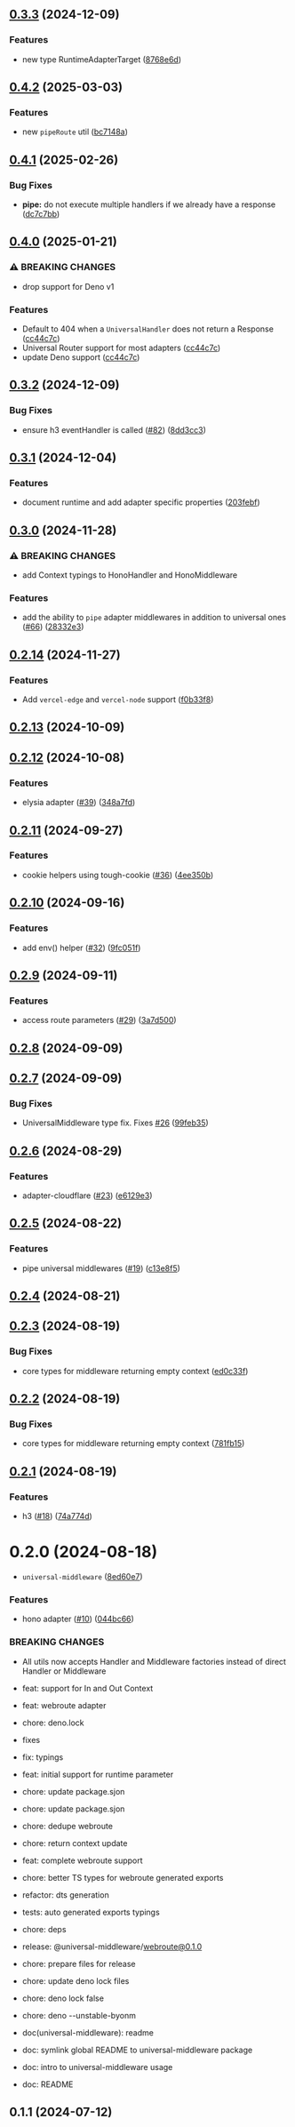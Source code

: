 ## [0.3.3](https://github.com/magne4000/universal-middleware/compare/core-v0.3.2...core-v0.3.3) (2024-12-09)


### Features

* new type RuntimeAdapterTarget ([8768e6d](https://github.com/magne4000/universal-middleware/commit/8768e6dd6f1e7e7bfcbe88baf13a21bbaae842c6))

## [0.4.2](https://github.com/magne4000/universal-middleware/compare/core-v0.4.1...core-v0.4.2) (2025-03-03)


### Features

* new `pipeRoute` util ([bc7148a](https://github.com/magne4000/universal-middleware/commit/bc7148a3561a00cdb910059606c4054c05a5b312))

## [0.4.1](https://github.com/magne4000/universal-middleware/compare/core-v0.4.0...core-v0.4.1) (2025-02-26)


### Bug Fixes

* **pipe:** do not execute multiple handlers if we already have a response ([dc7c7bb](https://github.com/magne4000/universal-middleware/commit/dc7c7bb9babfec11d9bdcfde7a98ab367792777d))

## [0.4.0](https://github.com/magne4000/universal-middleware/compare/core-v0.3.3...core-v0.4.0) (2025-01-21)


### ⚠ BREAKING CHANGES

* drop support for Deno v1

### Features

* Default to 404 when a `UniversalHandler` does not return a Response ([cc44c7c](https://github.com/magne4000/universal-middleware/commit/cc44c7cc1ef6f29df278ddabc093b4225b7e7bd5))
* Universal Router support for most adapters ([cc44c7c](https://github.com/magne4000/universal-middleware/commit/cc44c7cc1ef6f29df278ddabc093b4225b7e7bd5))
* update Deno support ([cc44c7c](https://github.com/magne4000/universal-middleware/commit/cc44c7cc1ef6f29df278ddabc093b4225b7e7bd5))

## [0.3.2](https://github.com/magne4000/universal-middleware/compare/core-v0.3.1...core-v0.3.2) (2024-12-09)


### Bug Fixes

* ensure h3 eventHandler is called ([#82](https://github.com/magne4000/universal-middleware/issues/82)) ([8dd3cc3](https://github.com/magne4000/universal-middleware/commit/8dd3cc385f06a46afec9239897b10361bd09b4ed))

## [0.3.1](https://github.com/magne4000/universal-middleware/compare/core-v0.3.0...core-v0.3.1) (2024-12-04)


### Features

* document runtime and add adapter specific properties ([203febf](https://github.com/magne4000/universal-middleware/commit/203febfec402d095a443b21255a8c2d4fa99fcab))

## [0.3.0](https://github.com/magne4000/universal-middleware/compare/core-v0.2.14...core-v0.3.0) (2024-11-28)


### ⚠ BREAKING CHANGES

* add Context typings to HonoHandler and HonoMiddleware

### Features

* add the ability to `pipe` adapter middlewares in addition to universal ones ([#66](https://github.com/magne4000/universal-middleware/issues/66)) ([28332e3](https://github.com/magne4000/universal-middleware/commit/28332e3e2bc3c2730191655ae77f56ab6a33d771))

## [0.2.14](https://github.com/magne4000/universal-middleware/compare/core-v0.2.13...core-v0.2.14) (2024-11-27)


### Features

* Add `vercel-edge` and `vercel-node` support ([f0b33f8](https://github.com/magne4000/universal-middleware/commit/f0b33f8fcb751d50f7062f4b450b7a2c30d9a460))

## [0.2.13](https://github.com/magne4000/universal-handler/compare/@universal-middleware/core@0.2.12...@universal-middleware/core@0.2.13) (2024-10-09)

## [0.2.12](https://github.com/magne4000/universal-handler/compare/@universal-middleware/core@0.2.11...@universal-middleware/core@0.2.12) (2024-10-08)


### Features

* elysia adapter ([#39](https://github.com/magne4000/universal-handler/issues/39)) ([348a7fd](https://github.com/magne4000/universal-handler/commit/348a7fd8cb832aecd24f955d24ee076abf069bd7))



## [0.2.11](https://github.com/magne4000/universal-handler/compare/@universal-middleware/core@0.2.10...@universal-middleware/core@0.2.11) (2024-09-27)


### Features

* cookie helpers using tough-cookie ([#36](https://github.com/magne4000/universal-handler/issues/36)) ([4ee350b](https://github.com/magne4000/universal-handler/commit/4ee350b97bee459adceb36ddba2b2fb126a74e9f))



## [0.2.10](https://github.com/magne4000/universal-handler/compare/@universal-middleware/core@0.2.9...@universal-middleware/core@0.2.10) (2024-09-16)


### Features

* add env() helper ([#32](https://github.com/magne4000/universal-handler/issues/32)) ([9fc051f](https://github.com/magne4000/universal-handler/commit/9fc051f6423aac20a5a3c676893c88f9813a3069))



## [0.2.9](https://github.com/magne4000/universal-handler/compare/@universal-middleware/core@0.2.8...@universal-middleware/core@0.2.9) (2024-09-11)


### Features

* access route parameters ([#29](https://github.com/magne4000/universal-handler/issues/29)) ([3a7d500](https://github.com/magne4000/universal-handler/commit/3a7d500abe579f1d2387de038a7a437091be9e0d))



## [0.2.8](https://github.com/magne4000/universal-handler/compare/@universal-middleware/core@0.2.7...@universal-middleware/core@0.2.8) (2024-09-09)



## [0.2.7](https://github.com/magne4000/universal-handler/compare/@universal-middleware/core@0.2.6...@universal-middleware/core@0.2.7) (2024-09-09)


### Bug Fixes

* UniversalMiddleware type fix. Fixes [#26](https://github.com/magne4000/universal-handler/issues/26) ([99feb35](https://github.com/magne4000/universal-handler/commit/99feb35526015ab63583d625ade1b4413025e4e6))



## [0.2.6](https://github.com/magne4000/universal-handler/compare/@universal-middleware/core@0.2.5...@universal-middleware/core@0.2.6) (2024-08-29)


### Features

* adapter-cloudflare ([#23](https://github.com/magne4000/universal-handler/issues/23)) ([e6129e3](https://github.com/magne4000/universal-handler/commit/e6129e35bce87af34d45ed361140fb69ed822ffa))



## [0.2.5](https://github.com/magne4000/universal-handler/compare/@universal-middleware/core@0.2.4...@universal-middleware/core@0.2.5) (2024-08-22)


### Features

* pipe universal middlewares ([#19](https://github.com/magne4000/universal-handler/issues/19)) ([c13e8f5](https://github.com/magne4000/universal-handler/commit/c13e8f54634f352a07be3d9e56b4776613ccbda5))



## [0.2.4](https://github.com/magne4000/universal-handler/compare/@universal-middleware/core@0.2.3...@universal-middleware/core@0.2.4) (2024-08-21)



## [0.2.3](https://github.com/magne4000/universal-handler/compare/@universal-middleware/core@0.2.2...@universal-middleware/core@0.2.3) (2024-08-19)


### Bug Fixes

* core types for middleware returning empty context ([ed0c33f](https://github.com/magne4000/universal-handler/commit/ed0c33fb9bcf011de55cdc1b22dd83e2135811f3))



## [0.2.2](https://github.com/magne4000/universal-handler/compare/@universal-middleware/core@0.2.1...@universal-middleware/core@0.2.2) (2024-08-19)


### Bug Fixes

* core types for middleware returning empty context ([781fb15](https://github.com/magne4000/universal-handler/commit/781fb153263feb3fcb68cb7a530db23ba89784c7))



## [0.2.1](https://github.com/magne4000/universal-handler/compare/@universal-middleware/core@0.2.0...@universal-middleware/core@0.2.1) (2024-08-19)


### Features

* h3 ([#18](https://github.com/magne4000/universal-handler/issues/18)) ([74a774d](https://github.com/magne4000/universal-handler/commit/74a774deaf56e60ee6be13d2e78f132bdcbe7b9c))



# 0.2.0 (2024-08-18)


* `universal-middleware` ([8ed60e7](https://github.com/magne4000/universal-handler/commit/8ed60e7f5441e657c60faa6a0a630667b9a8258e))


### Features

* hono adapter ([#10](https://github.com/magne4000/universal-handler/issues/10)) ([044bc66](https://github.com/magne4000/universal-handler/commit/044bc6608851c3f3d3a68dc413e3c769fa22647c))


### BREAKING CHANGES

* All utils now accepts Handler and Middleware factories instead of direct Handler or Middleware

* feat: support for In and Out Context

* feat: webroute adapter

* chore: deno.lock

* fixes

* fix: typings

* feat: initial support for runtime parameter

* chore: update package.sjon

* chore: update package.sjon

* chore: dedupe webroute

* chore: return context update

* feat: complete webroute support

* chore: better TS types for webroute generated exports

* refactor: dts generation

* tests: auto generated exports typings

* chore: deps

* release: @universal-middleware/webroute@0.1.0

* chore: prepare files for release

* chore: update deno lock files

* chore: deno lock false

* chore: deno --unstable-byonm

* doc(universal-middleware): readme

* doc: symlink global README to universal-middleware package

* doc: intro to universal-middleware usage

* doc: README



## 0.1.1 (2024-07-12)
